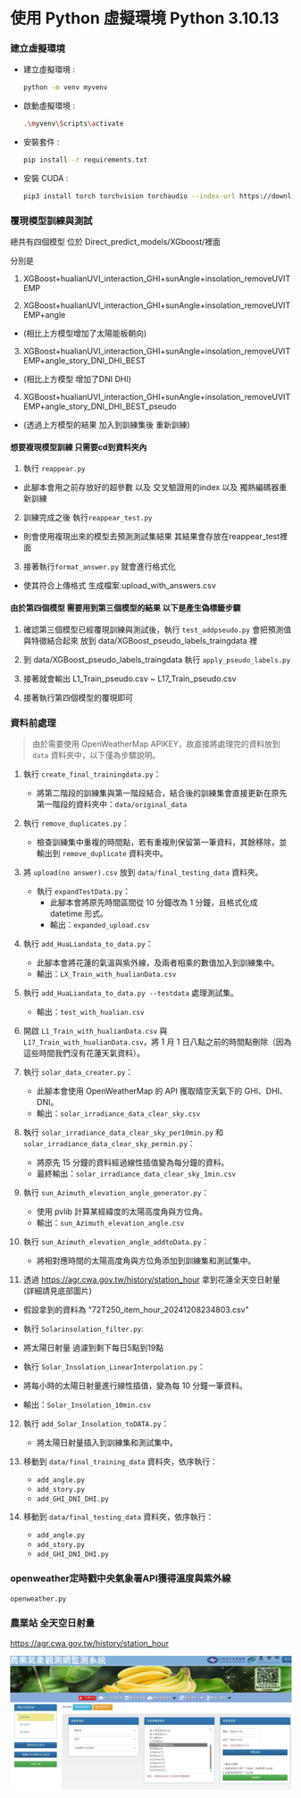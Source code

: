 # 使用 Python 虛擬環境 Python 3.10.13

### 建立虛擬環境
- 建立虛擬環境 :
  ```sh
  python -m venv myvenv
  ```
- 啟動虛擬環境 :
  ```sh
  .\myvenv\Scripts\activate
  ```
- 安裝套件 :
  ```sh
  pip install -r requirements.txt
  ```
- 安裝 CUDA :
  ```sh
  pip3 install torch torchvision torchaudio --index-url https://download.pytorch.org/whl/cu118
  ```

### 覆現模型訓練與測試

總共有四個模型
位於  Direct_predict_models/XGboost/裡面


分別是

1. XGBoost+hualianUVI_interaction_GHI+sunAngle+insolation_removeUVITEMP

2. XGBoost+hualianUVI_interaction_GHI+sunAngle+insolation_removeUVITEMP+angle
-  (相比上方模型增加了太陽能板朝向)


3. XGBoost+hualianUVI_interaction_GHI+sunAngle+insolation_removeUVITEMP+angle_story_DNI_DHI_BEST
-  (相比上方模型 增加了DNI DHI)




4. XGBoost+hualianUVI_interaction_GHI+sunAngle+insolation_removeUVITEMP+angle_story_DNI_DHI_BEST_pseudo
- (透過上方模型的結果 加入到訓練集後 重新訓練)


####  想要複現模型訓練 只需要cd到資料夾內

1. 執行 `reappear.py`
- 此腳本會用之前存放好的超參數 以及 交叉驗證用的index 以及 獨熱編碼器重新訓練

2. 訓練完成之後 執行`reappear_test.py`

-  則會使用複現出來的模型去預測測試集結果
   其結果會存放在reappear_test裡面

3. 接著執行`format_answer.py` 就會進行格式化 
-  使其符合上傳格式 生成檔案:upload_with_answers.csv


#### 由於第四個模型 需要用到第三個模型的結果 以下是產生偽標籤步驟

1. 確認第三個模型已經覆現訓練與測試後，執行 `test_addpseudo.py`
   會把預測值與特徵結合起來 放到 data/XGBoost_pseudo_labels_traingdata 裡

2. 到 data/XGBoost_pseudo_labels_traingdata 執行 `apply_pseudo_labels.py`

3. 接著就會輸出 L1_Train_pseudo.csv ~ L17_Train_pseudo.csv

4. 接著執行第四個模型的覆現即可




### 資料前處理
> 由於需要使用 OpenWeatherMap APIKEY，故直接將處理完的資料放到 `data` 資料夾中，以下僅為步驟說明。

1. 執行 `create_final_trainingdata.py`：
   - 將第二階段的訓練集與第一階段結合，結合後的訓練集會直接更新在原先第一階段的資料夾中：`data/original_data`

2. 執行 `remove_duplicates.py`：
   - 檢查訓練集中重複的時間點，若有重複則保留第一筆資料，其餘移除，並輸出到 `remove_duplicate` 資料夾中。

3. 將 `upload(no answer).csv` 放到 `data/final_testing_data` 資料夾。
   - 執行 `expandTestData.py`：
     - 此腳本會將原先時間區間從 10 分鐘改為 1 分鐘，且格式化成 datetime 形式。
     - 輸出：`expanded_upload.csv`

4. 執行 `add_HuaLiandata_to_data.py`：
   - 此腳本會將花蓮的氣溫與紫外線，及兩者相乘的數值加入到訓練集中。
   - 輸出：`LX_Train_with_hualianData.csv`

5. 執行 `add_HuaLiandata_to_data.py --testdata` 處理測試集。
   - 輸出：`test_with_hualian.csv`

6. 開啟 `L1_Train_with_hualianData.csv` 與 `L17_Train_with_hualianData.csv`，將 1 月 1 日八點之前的時間點刪除（因為這些時間我們沒有花蓮天氣資料）。

7. 執行 `solar_data_creater.py`：
   - 此腳本會使用 OpenWeatherMap 的 API 獲取晴空天氣下的 GHI、DHI、DNI。
   - 輸出：`solar_irradiance_data_clear_sky.csv`

8. 執行 `solar_irradiance_data_clear_sky_per10min.py` 和 `solar_irradiance_data_clear_sky_permin.py`：
   - 將原先 15 分鐘的資料經過線性插值變為每分鐘的資料。
   - 最終輸出：`solar_irradiance_data_clear_sky_1min.csv`

9. 執行 `sun_Azimuth_elevation_angle_generator.py`：
   - 使用 pvlib 計算某經緯度的太陽高度角與方位角。
   - 輸出：`sun_Azimuth_elevation_angle.csv`

10. 執行 `sun_Azimuth_elevation_angle_addtoData.py`：
    - 將相對應時間的太陽高度角與方位角添加到訓練集和測試集中。

11.   透過 https://agr.cwa.gov.tw/history/station_hour 拿到花蓮全天空日射量 (詳細請見底部圖片)

   -  假設拿到的資料為 "72T250_item_hour_20241208234803.csv"

   -  執行 `Solarinsolation_filter.py`:
   - 將太陽日射量 過濾到剩下每日5點到19點

   - 執行 `Solar_Insolation_LinearInterpolation.py`：
   - 將每小時的太陽日射量進行線性插值，變為每 10 分鐘一筆資料。
   - 輸出：`Solar_Insolation_10min.csv`

12. 執行 `add_Solar_Insolation_toDATA.py`：
    - 將太陽日射量插入到訓練集和測試集中。

13. 移動到 `data/final_training_data` 資料夾，依序執行：
    - `add_angle.py`
    - `add_story.py`
    - `add_GHI_DNI_DHI.py`

14. 移動到 `data/final_testing_data` 資料夾，依序執行：
    - `add_angle.py`
    - `add_story.py`
    - `add_GHI_DNI_DHI.py`



### openweather定時戳中央氣象署API獲得溫度與紫外線

`openweather.py`


###  農業站 全天空日射量
https://agr.cwa.gov.tw/history/station_hour


![alt text](image.png)

